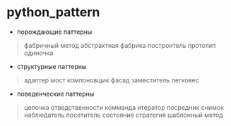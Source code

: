 # python_pattern
* порождающие паттерны
> фабричный метод
> абстрактная фабрика
> построитель
> прототип
> одиночка
* структурные паттерны
> адаптер
> мост
> компоновщик
> фасад
> заместитель
> легковес
* поведенческие паттерны
> цепочка отведственности
> комманда
> итератор
> посредник
> снимок
> наблюдатель
> посетитель
> состояние
> стратегия
> шаблонный метод

